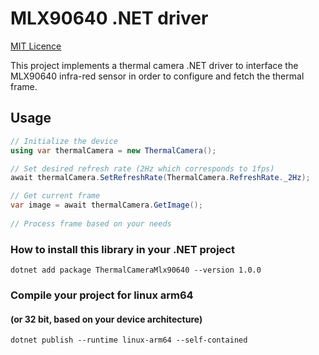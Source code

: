 # MLX90640 .NET driver

[MIT Licence](LICENCE-MIT)

This project implements a thermal camera .NET driver to interface the MLX90640 infra-red sensor in order to configure and fetch the
thermal frame.

## Usage
```csharp
// Initialize the device
using var thermalCamera = new ThermalCamera();

// Set desired refresh rate (2Hz which corresponds to 1fps)
await thermalCamera.SetRefreshRate(ThermalCamera.RefreshRate._2Hz);

// Get current frame
var image = await thermalCamera.GetImage();
      
// Process frame based on your needs  
```
### How to install this library in your .NET project
```shell
dotnet add package ThermalCameraMlx90640 --version 1.0.0
```

### Compile your project for linux arm64
#### (or 32 bit, based on your device architecture)
```shell
dotnet publish --runtime linux-arm64 --self-contained  
```
